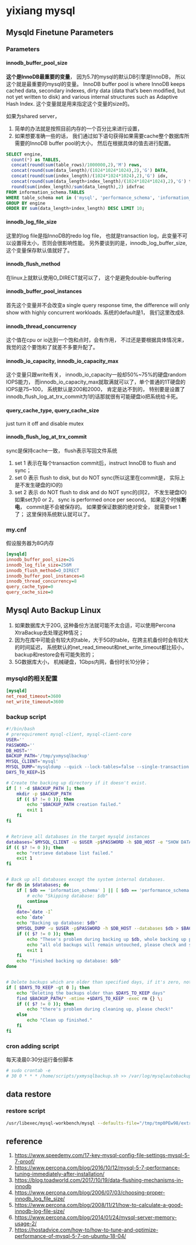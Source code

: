 # yixiang mysql
## Mysqld Finetune Parameters
### Parameters
#### innodb_buffer_pool_size

**这个是InnoDB最重要的变量**， 因为5.7的mysql的默认DB引擎是InnoDB， 所以这个就是最重要的mysql的变量。
InnoDB buffer pool is where InnoDB keeps cached data, secondary indexes, dirty data (data that’s been modified, but not yet written to disk) and various internal structures such as Adaptive Hash Index. 这个变量就是用来指定这个变量的size的。

如果为shared server，
1. 简单的办法就是按照目前内存的一个百分比来进行设置，
2. 如果想要准确一些的话， 我们通过如下语句获得如果需要cache整个数据库所需要的InnoDB buffer pool的大小， 然后在根据具体的值去进行配置。
```sql
SELECT engine,
  count(*) as TABLES,
  concat(round(sum(table_rows)/1000000,2),'M') rows,
  concat(round(sum(data_length)/(1024*1024*1024),2),'G') DATA,
  concat(round(sum(index_length)/(1024*1024*1024),2),'G') idx,
  concat(round(sum(data_length+index_length)/(1024*1024*1024),2),'G') total_size,
  round(sum(index_length)/sum(data_length),2) idxfrac
FROM information_schema.TABLES
WHERE table_schema not in ('mysql', 'performance_schema', 'information_schema')
GROUP BY engine
ORDER BY sum(data_length+index_length) DESC LIMIT 10;
```
#### innodb_log_file_size
这里的log file是指InnoDB的redo log file， 也就是transaction log，此变量不可以设置得太小，否则会很影响性能。 另外要谈到的是，innodb_log_buffer_size,  这个变量保存默认值就好了。
#### innodb_flush_method
在linux上就默认使用O_DIRECT就可以了， 这个是避免double-buffering
#### innodb_buffer_pool_instances
首先这个变量并不会改变a single query response time, the difference will only show with highly concurrent workloads. 系统的default是1， 我们这里改成8.
#### innodb_thread_concurrency
这个值在cpu or io达到一个饱和点时，会有作用， 不过还是要根据具体情况来，我觉的这个要饱和了就差不多要升配了。
#### innodb_io_capacity, innodb_io_capacity_max
这个变量只跟write有关， innodb_io_capacity一般却50%~75%的硬盘random IOPS能力， 而innodb_io_capacity_max就取满就可以了，单个普通的1T硬盘的IOPS是75~100， 系统默认是200和2000， 肯定是达不到的， 特别要是设置了innodb_flush_log_at_trx_commit为1的话那就很有可能硬盘io把系统给卡死。
#### query_cache_type, query_cache_size
just turn it off and disable mutex
#### innodb_flush_log_at_trx_commit
sync是保持cache一致， flush表示写回文件系统
1. set 1 表示在每个transaction commit后，instruct InnoDB to flush and sync；
2. set 0 表示 flush to disk, but do NOT sync(所以这里在commit是， 实际上是不发生硬盘的IO的)
3. set 2 表示 do NOT flush to disk and do NOT sync的(同2， 不发生硬盘IO)
如果set为0 or 2， sync is performed once per second。 如果这个时候**断电**， commit是不会被保存的。
如果要保证数据的绝对安全， 就需要set 1了；
这里保持系统默认就可以了。
### my.cnf 
假设服务器为8G内存
```ini
[mysqld]
innodb_buffer_pool_size=2G
innodb_log_file_size=256M
innodb_flush_method=O_DIRECT
innodb_buffer_pool_instances=8
innodb_thread_concurrency=8
query_cache_type=0
query_cache_size=0
```

## Mysql Auto Backup Linux
1. 如果数据库大于20G, 这种备份方法就可能不太合适，可以使用Percona XtraBackup去处理这种情况；
2. 因为在库中可能会有较大的table，大于5G的table，在跨主机备份时会有较大的时间延迟， 系统默认的net_read_timeout和net_write_timeout都比较小， backup和restore会有可能失败的；
3. 5G数据库大小， 机械硬盘，1Gbps内网，备份时长10分钟；
### mysqld的相关配置
```ini
[mysqld]
net_read_timeout=3600
net_write_timeout=3600
```
### backup script
``` bash
#!/bin/bash
# prerequirement mysql-client, mysql-client-core
USER=''
PASSWORD=''
DB_HOST=''
BACKUP_PATH='/tmp/yxmysqlbackup'
MYSQL_CLIENT='mysql'
MYSQL_DUMP='mysqldump --quick --lock-tables=false --single-transaction --max_allowed_packet 1G '
DAYS_TO_KEEP=15

# Create the backing up directory if it doesn't exist.
if [ ! -d $BACKUP_PATH ]; then
    mkdir -p $BACKUP_PATH
    if (( $? != 0 )); then
        echo "$BACKUP_PATH creation failed."
        exit 1
    fi
fi


# Retrieve all databases in the target mysqld instances
databases=`$MYSQL_CLIENT -u $USER -p$PASSWORD -h $DB_HOST -e "SHOW DATABASES;" | tr -d "|" | grep -v Database`
if (( $? != 0 )); then
    echo "retrieve database list failed."
    exit 1
fi


# Back up all databases except the system internal databases.
for db in $databases; do
    if [ $db == 'information_schema' ] || [ $db == 'performance_schema' ] || [ $db == 'mysql' ] || [ $db == 'sys' ]; then
        # echo "Skipping database: $db"
        continue
    fi
    date=`date -I`
    echo `date`
    echo "Backing up database: $db"
    $MYSQL_DUMP -u $USER -p$PASSWORD -h $DB_HOST --databases $db > $BACKUP_PATH/${date}_$db.sql
    if (( $? != 0 )); then
        echo "These's problem during backing up $db, whole backing up procedure will be halt!" 
        echo "all old backups will remain untouched, please check and solve the problem first"
        exit 1
    fi
    echo "finished backing up database: $db"
done


# Delete backups which are older than specified days, if it's zero, nothing will be deleted.
if [ $DAYS_TO_KEEP -gt 0 ]; then
    echo "Deleting the backups older than $DAYS_TO_KEEP days"
    find $BACKUP_PATH/* -mtime +$DAYS_TO_KEEP -exec rm {} \;
    if (( $? != 0 )); then
        echo "there's problem during cleaning up, please check!"
    else
        echo "Clean up finished."
    fi
fi

```

### cron adding script
每天凌晨0:30分运行备份脚本
```bash
# sudo crontab -e
# 30 0 * * * /home/scripts/yxmysqlbackup.sh >> /var/log/mysqlautobackup.log 2>&1
```

## data restore
### restore script
```bash
/usr/libexec/mysql-workbench/mysql --defaults-file="/tmp/tmp0PEw98/extraparams.cnf"  --protocol=tcp --host=localhost --user=root --port=3306 --default-character-set=utf8 --comments  < "/data/download/2e7753ca-a8fc-4b45-8713-0fce421fcead_backup_20180921011107.sql"
```

## reference
1. https://www.speedemy.com/17-key-mysql-config-file-settings-mysql-5-7-proof/
2. https://www.percona.com/blog/2016/10/12/mysql-5-7-performance-tuning-immediately-after-installation/
3. https://blog.toadworld.com/2017/10/19/data-flushing-mechanisms-in-innodb
4. https://www.percona.com/blog/2006/07/03/choosing-proper-innodb_log_file_size/
5. https://www.percona.com/blog/2008/11/21/how-to-calculate-a-good-innodb-log-file-size/
6. https://www.percona.com/blog/2014/01/24/mysql-server-memory-usage-2/
7. https://hostadvice.com/how-to/how-to-tune-and-optimize-performance-of-mysql-5-7-on-ubuntu-18-04/

